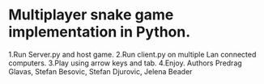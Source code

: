 # Multiplayer snake game implementation in Python.

1.Run Server.py and host game.
2.Run client.py on multiple Lan connected computers.
3.Play using arrow keys and tab.
4.Enjoy.
Authors Predrag Glavas, Stefan Besovic, Stefan Djurovic, Jelena Beader
